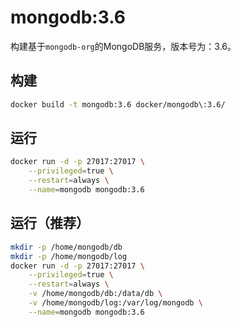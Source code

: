 # mongodb:3.6

构建基于`mongodb-org`的MongoDB服务，版本号为：3.6。

## 构建
```bash
docker build -t mongodb:3.6 docker/mongodb\:3.6/
```

## 运行
```bash
docker run -d -p 27017:27017 \
    --privileged=true \
    --restart=always \
    --name=mongodb mongodb:3.6
```

## 运行（推荐）
```bash
mkdir -p /home/mongodb/db
mkdir -p /home/mongodb/log
docker run -d -p 27017:27017 \
    --privileged=true \
    --restart=always \
    -v /home/mongodb/db:/data/db \
    -v /home/mongodb/log:/var/log/mongodb \
    --name=mongodb mongodb:3.6
```
